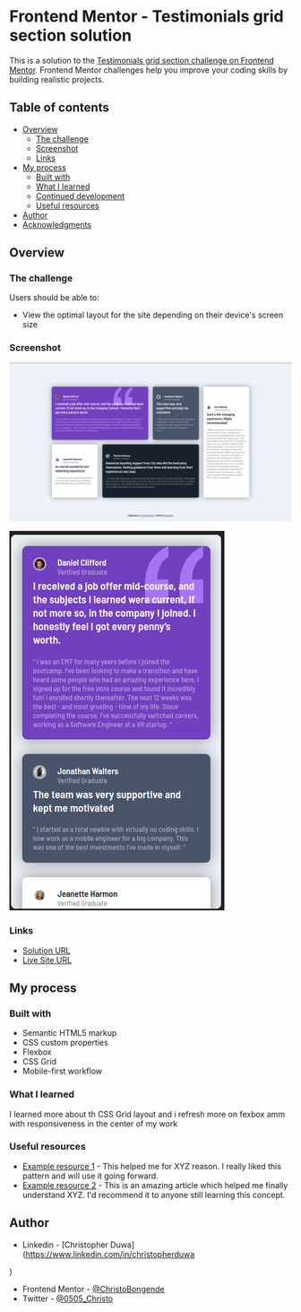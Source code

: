 # Frontend Mentor - Testimonials grid section solution

This is a solution to the [Testimonials grid section challenge on Frontend Mentor](https://www.frontendmentor.io/challenges/testimonials-grid-section-Nnw6J7Un7). Frontend Mentor challenges help you improve your coding skills by building realistic projects.

## Table of contents

- [Overview](#overview)
  - [The challenge](#the-challenge)
  - [Screenshot](#screenshot)
  - [Links](#links)
- [My process](#my-process)
  - [Built with](#built-with)
  - [What I learned](#what-i-learned)
  - [Continued development](#continued-development)
  - [Useful resources](#useful-resources)
- [Author](#author)
- [Acknowledgments](#acknowledgments)

## Overview

### The challenge

Users should be able to:

- View the optimal layout for the site depending on their device's screen size

### Screenshot

![1689132342704](image/README/1689132342704.png)

![1689132383246](image/README/1689132383246.png)

### Links

- [Solution URL](https://github.com/bongende/testimonial_page.git)
- [Live Site URL](https://testimonialpage.christobongende.repl.co)

## My process

### Built with

- Semantic HTML5 markup
- CSS custom properties
- Flexbox
- CSS Grid
- Mobile-first workflow

### What I learned

I learned more about th CSS Grid layout and i refresh more on fexbox amm with responsiveness in the center of my work

### Useful resources

- [Example resource 1](https://www.example.com) - This helped me for XYZ reason. I really liked this pattern and will use it going forward.
- [Example resource 2](https://www.example.com) - This is an amazing article which helped me finally understand XYZ. I'd recommend it to anyone still learning this concept.

## Author

- Linkedin - [Christopher Duwa](https://www.linkedin.com/in/christopherduwa

)
- Frontend Mentor - [@ChristoBongende](https://www.frontendmentor.io/profile/bongende)
- Twitter - [@0505_Christo](https://twitter.com/0505_Christo)
